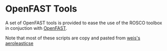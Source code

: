 # OpenFAST Tools
A set of OpenFAST tools is provided to ease the use of the ROSCO toolbox in conjuction with [OpenFAST](https://github.com/openfast/openfast).

Note that most of these scripts are copy and pasted from [weis's aeroleasticse](https://github.com/WISDEM/WEIS/tree/master/weis/aeroelasticse)